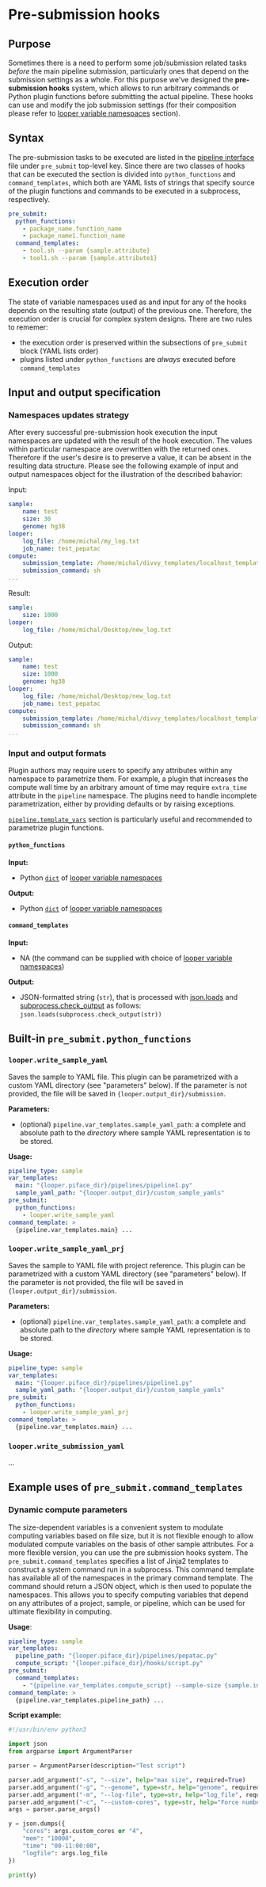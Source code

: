 # Pre-submission hooks

## Purpose

Sometimes there is a need to perform some job/submission related tasks *before* the main pipeline submission, particularly ones that depend on the submission settings as a whole. For this purpose we've designed the **pre-submission hooks** system, which allows to run arbitrary commands or Python plugin functions before submitting the actual pipeline. These hooks can use and modify the job submission settings (for their composition please refer to [looper variable namespaces](variable-namespaces.md) section).

## Syntax

The pre-submission tasks to be executed are listed in the [pipeline interface](pipeline-interface-specification.md) file under `pre_submit` top-level key. Since there are two classes of hooks that can be executed the section is divided into `python_functions` and `command_templates`, which both are YAML lists of strings that specify source of the plugin functions and commands to be executed in a subprocess, respectively.

```yaml
pre_submit:
  python_functions: 
    - package_name.function_name
    - package_name1.function_name
  command_templates: 
    - tool.sh --param {sample.attribute}
    - tool1.sh --param {sample.attribute1}
```

## Execution order

The state of variable namespaces used as and input for any of the hooks depends on the resulting state (output) of the previous one. Therefore, the execution order is crucial for complex system designs. There are two rules to rememer:

 - the execution order is preserved within the subsections of `pre_submit` block (YAML lists order)
 - plugins listed under `python_functions` are *always* executed before `command_templates`

## Input and output specification

### Namespaces updates strategy

After every successful pre-submission hook execution the input namespaces are updated with the result of the hook execution. The values within particular namespace are overwritten with the returned ones. Therefore if the user's desire is to preserve a value, it can be absent in the resulting data structure. Please see the following example of input and output namespaces object for the illustration of the described bahavior:

Input:
```yaml
sample:
    name: test
    size: 30
    genome: hg38
looper:
    log_file: /home/michal/my_log.txt
    job_name: test_pepatac
compute:
    submission_template: /home/michal/divvy_templates/localhost_template.sub
    submission_command: sh
...
``` 

Result:
```yaml
sample:
    size: 1000
looper:
    log_file: /home/michal/Desktop/new_log.txt
```

Output:
```yaml
sample:
    name: test
    size: 1000
    genome: hg38
looper:
    log_file: /home/michal/Desktop/new_log.txt
    job_name: test_pepatac
compute:
    submission_template: /home/michal/divvy_templates/localhost_template.sub
    submission_command: sh
...
```

### Input and output formats

Plugin authors may require users to specify any attributes within any namespace to parametrize them. For example, a plugin that increases the compute wall time by an arbitrary amount of time may require `extra_time` attribute in the `pipeline` namespace. The plugins need to handle incomplete parametrization, either by providing defaults or by raising exceptions.

[`pipeline.template_vars`](pipeline-interface-specification.md#var_templates) section is particularly useful and recommended to parametrize plugin functions.
 
#### `python_functions`

**Input:**
 - Python [`dict`](https://docs.python.org/3/tutorial/datastructures.html#dictionaries) of [looper variable namespaces](variable-namespaces.md)
 
**Output:**
 - Python [`dict`](https://docs.python.org/3/tutorial/datastructures.html#dictionaries) of [looper variable namespaces](variable-namespaces.md)

#### `command_templates`

**Input:**
 - NA (the command can be supplied with choice of [looper variable namespaces](variable-namespaces.md))
 
**Output:**
 - JSON-formatted string (`str`), that is processed with [json.loads](https://docs.python.org/3/library/json.html#json.loads) and [subprocess.check_output](https://docs.python.org/3/library/subprocess.html#subprocess.check_output) as follows: `json.loads(subprocess.check_output(str))` 
 
## Built-in `pre_submit.python_functions`

### `looper.write_sample_yaml`

Saves the sample to YAML file. This plugin can be parametrized with a custom YAML directory (see "parameters" below). If the parameter is not provided, the file will be saved in `{looper.output_dir}/submission`.

**Parameters:**
   - (optional) `pipeline.var_templates.sample_yaml_path`: a complete and absolute path to the *directory* where sample YAML representation is to be stored.

**Usage:**

```yaml
pipeline_type: sample
var_templates:
  main: "{looper.piface_dir}/pipelines/pipeline1.py"
  sample_yaml_path: "{looper.output_dir}/custom_sample_yamls"
pre_submit:
  python_functions:
    - looper.write_sample_yaml
command_template: >
  {pipeline.var_templates.main} ...
```

### `looper.write_sample_yaml_prj`

Saves the sample to YAML file with project reference.  This plugin can be parametrized with a custom YAML directory (see "parameters" below). If the parameter is not provided, the file will be saved in `{looper.output_dir}/submission`.

**Parameters:**
   - (optional) `pipeline.var_templates.sample_yaml_path`: a complete and absolute path to the *directory* where sample YAML representation is to be stored.

**Usage:**

```yaml
pipeline_type: sample
var_templates:
  main: "{looper.piface_dir}/pipelines/pipeline1.py"
  sample_yaml_path: "{looper.output_dir}/custom_sample_yamls"
pre_submit:
  python_functions:
    - looper.write_sample_yaml_prj
command_template: >
  {pipeline.var_templates.main} ...
```

### `looper.write_submission_yaml`

...

## Example uses of `pre_submit.command_templates`

### Dynamic compute parameters 

The size-dependent variables is a convenient system to modulate computing variables based on file size, but it is not flexible enough to allow modulated compute variables on the basis of other sample attributes. For a more flexible version, you can use the pre submission hooks system. The `pre_submit.command_templates` specifies a list of Jinja2 templates to construct a system command run in a subprocess. This command template has available all of the namespaces in the primary command template. The command should return a JSON object, which is then used to populate the namespaces. This allows you to specify computing variables that depend on any attributes of a project, sample, or pipeline, which can be used for ultimate flexibility in computing.

**Usage**:

```yaml
pipeline_type: sample
var_templates:
  pipeline_path: "{looper.piface_dir}/pipelines/pepatac.py"
  compute_script: "{looper.piface_dir}/hooks/script.py"
pre_submit:
  command_templates: 
    - "{pipeline.var_templates.compute_script} --sample-size {sample.input_size} --genome {sample.genome}"    
command_template: >
  {pipeline.var_templates.pipeline_path} ...
```

**Script example:**

```python
#!/usr/bin/env python3

import json
from argparse import ArgumentParser

parser = ArgumentParser(description="Test script")

parser.add_argument("-s", "--size", help="max size", required=True)
parser.add_argument("-g", "--genome", type=str, help="genome", required=True)
parser.add_argument("-m", "--log-file", type=str, help="log_file", required=True)
parser.add_argument("-c", "--custom-cores", type=str, help="Force number of cores to use", required=False)
args = parser.parse_args()

y = json.dumps({
    "cores": args.custom_cores or "4",
    "mem": "10000",
    "time": "00-11:00:00",
    "logfile": args.log_file
})

print(y)
```
